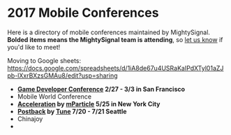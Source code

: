 # 2017 Mobile Conferences
Here is a directory of mobile conferences maintained by MightySignal. **Bolded items means the MightySignal team is attending**, so [let us know](https://mightysignal.com/#contact) if you'd like to meet!

Moving to Google sheets: https://docs.google.com/spreadsheets/d/1iA8de67u4USRaKaIPdXTyl01aZJpb-lXxrBXzsGMAu8/edit?usp=sharing

- **[Game Developer Conference](http://www.gdconf.com/) 2/27 - 3/3 in San Francisco**
- Mobile World Conference
- **[Acceleration](https://www.acceleration2017.com/) by [mParticle](mparticle.com) 5/25 in New York City**
- **[Postback](https://postback2017.splashthat.com/) by [Tune](https://www.tune.com/) 7/20 - 7/21 Seattle**
- Chinajoy
- 
